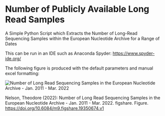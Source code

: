 # Number of Publicly Available Long Read Samples 
A Simple Python Script which Extracts the Number of Long-Read Sequencing Samples within the European Nucleotide Archive for a Range of Dates

This can be run in an IDE such as Anaconda Spyder: https://www.spyder-ide.org/ 

The following figure is produced with the default parameters and manual excel formatting:

![Number of Long Read Sequencing Samples in the European Nucleotide Archive - Jan. 2011 - Mar. 2022](https://figshare.com/ndownloader/files/34364555/preview/34364555/preview.jpg)

Nelson, Theodore (2022): Number of Long Read Sequencing Samples in the European Nucleotide Archive - Jan. 2011 - Mar. 2022. figshare. Figure. https://doi.org/10.6084/m9.figshare.19350674.v1 
